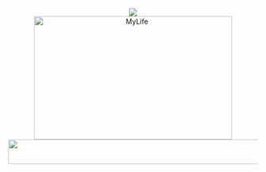 <div style="display: flex; justify-content: center; align-items: center; flex-direction: column; text-align: center; height: 100vh;">
    <img src="https://readme-typing-svg.herokuapp.com/?font=Montserrat&size=35&center=true&vCenter=true&width=500&height=70&duration=2000&lines=I'm+Doaa+Safwat;Flutter%20Developer+😎;&color=4C53A5" />
    <img align="center" alt="MyLife" width="400" height="250px" src="https://user-images.githubusercontent.com/74038190/212748842-9fcbad5b-6173-4175-8a61-521f3dbb7514.gif?cid=790b7611rb8cp36foa8zqipr0yzqyv3d79uoce4fn7lbxott&ep=v1_gifs_search&rid=giphy.gif&ct=g">
    <img src="https://github.com/Govindv7555/Govindv7555/blob/main/49e76e0596857673c5c80c85b84394c1.gif" width="550px" height="50px">
</div>

<br>

## 🙋‍♂ About Me:
I'm focused on building responsive, cross-platform mobile applications with Flutter. Passionate about delivering smooth user experiences and writing clean, efficient code. Currently enhancing my skills in state management, API integration, and app performance optimization to develop impactful mobile solutions.

- 🎓 Studying *Computer Science*
- 🌱 Currently learning *FLUTTER Development*
- 💬 Ask me about *anything*
- 📫 How to reach me *doaasafwat54@gmail.com*

## 🤝 Connect with Me:
<p align="left">
  	<a href="https://www.linkedin.com/in/doaa-safwat-794b72289/"><img src="https://img.shields.io/badge/linkedin-%230A66C2.svg?style=plastic&logo=linkedin&logoColor=white" alt="LinkedIn" width="60" height="30"/></a>
	<a href="https://wa.me/+201204533186"><img src="https://img.shields.io/badge/whatsapp-%2325D366.svg?style=plastic&logo=whatsapp&logoColor=white" alt="Whatsapp" width="60" height="30"/></a>
	<a href="mailto:doaasafwat54@gmail.com"><img src="https://img.shields.io/badge/gmail-%23EA4335.svg?style=plastic&logo=gmail&logoColor=white" alt="Gmail" width="60" height="30"/></a>
</p>

## <img src="https://media2.giphy.com/media/QssGEmpkyEOhBCb7e1/giphy.gif?cid=ecf05e47a0n3gi1bfqntqmob8g9aid1oyj2wr3ds3mg700bl&rid=giphy.gif" width="3%"> Languages and Tools:
<div align="center">
    <img src="https://skillicons.dev/icons?i=flutter,dart,java,python,cpp,firebase" />
    <img src="https://skillicons.dev/icons?i=git,github,androidstudio,vscode,figma,postman,html,css" /><br>
</div>
